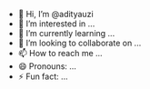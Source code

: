 - 👋 Hi, I’m @adityauzi
- 👀 I’m interested in ...
- 🌱 I’m currently learning ...
- 💞️ I’m looking to collaborate on ...
- 📫 How to reach me ...
- 😄 Pronouns: ...
- ⚡ Fun fact: ...

<!---
adityauzi/adityauzi is a ✨ special ✨ repository because its `README.md` (this file) appears on your GitHub profile.
You can click the Preview link to take a look at your changes.
--->
